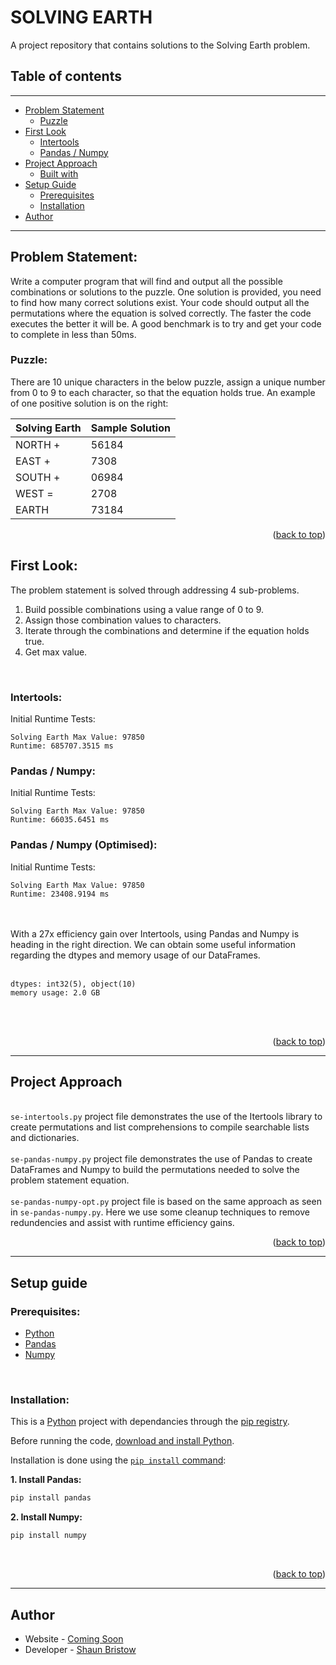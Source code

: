 <div id="top"></div>

# SOLVING EARTH

A project repository that contains solutions to the Solving Earth problem. 


## Table of contents

----

- [Problem Statement](#problem-statement)
  - [Puzzle](#puzzle)
- [First Look](#first-look)
  - [Intertools](#intertools)
  - [Pandas / Numpy](#pandas-numpy)
- [Project Approach](#project-approach)
  - [Built with](#built-with)
- [Setup Guide](#setup-guide)
  - [Prerequisites](#prerequisites)
  - [Installation](#installation)
- [Author](#author)

----


## Problem Statement:

Write a computer program that will find and output all the possible combinations or solutions to the puzzle. One solution is provided, you need to find how many correct solutions exist. Your code should output all the permutations where the equation is solved correctly. The faster the code executes the better it will be. A good benchmark is to try and get your code to complete in less than 50ms.
 

### Puzzle:

There are 10 unique characters in the below puzzle, assign a unique number from 0 to 9 to each character, so that the equation holds true. An example of one positive solution is on the right:


| Solving Earth | Sample Solution  | 
| ------------- | ---------------- |
| NORTH +       | 56184            |
| EAST  +       | 7308             |
| SOUTH +       | 06984            |
| WEST  =       | 2708             |
| EARTH         | 73184            |


<p align="right">(<a href="#top">back to top</a>)</p>



## First Look:
The problem statement is solved through addressing 4 sub-problems. 
1. Build possible combinations using a value range of 0 to 9. 
2. Assign those combination values to characters. 
3. Iterate through the combinations and determine if the equation holds true. 
4. Get max value.

<br>

### Intertools:
Initial Runtime Tests:  
```
Solving Earth Max Value: 97850
Runtime: 685707.3515 ms
```

### Pandas / Numpy:
Initial Runtime Tests:
<br>
```
Solving Earth Max Value: 97850
Runtime: 66035.6451 ms
```

### Pandas / Numpy (Optimised):
Initial Runtime Tests:
<br>
```
Solving Earth Max Value: 97850
Runtime: 23408.9194 ms
```
<br><br>
With a 27x efficiency gain over Intertools, using Pandas and Numpy is heading in the right direction.
We can obtain some useful information regarding the dtypes and memory usage of our DataFrames.
<br><br>
```
dtypes: int32(5), object(10)
memory usage: 2.0 GB
```
<br><br>

<p align="right">(<a href="#top">back to top</a>)</p>



----


## Project Approach
<br><code>se-intertools.py</code> project file demonstrates the use of the Itertools library to create permutations and list comprehensions to compile searchable lists and dictionaries.<br>
<br><code>se-pandas-numpy.py</code> project file demonstrates the use of Pandas to create DataFrames and Numpy to build the permutations needed to solve the problem statement equation.<br>
<br><code>se-pandas-numpy-opt.py</code> project file is based on the same approach as seen in <code>se-pandas-numpy.py</code>. Here we use some cleanup techniques to remove redundencies and assist with runtime efficiency gains.<br>

<p align="right">(<a href="#top">back to top</a>)</p>



----


## Setup guide

### Prerequisites:

- [Python]()
- [Pandas]()
- [Numpy](https://numpy.org/)

<br>

### Installation:

This is a [Python]() project with dependancies through the
[pip registry]().

Before running the code, [download and install Python]().

Installation is done using the
[`pip install` command]():

**1. Install Pandas:**
  ```sh
  pip install pandas
  ```
**2. Install Numpy:**
  ```sh
  pip install numpy
  ```
<br>

<p align="right">(<a href="#top">back to top</a>)</p>



----


## Author

- Website - [Coming Soon]()
- Developer - [Shaun Bristow]()

